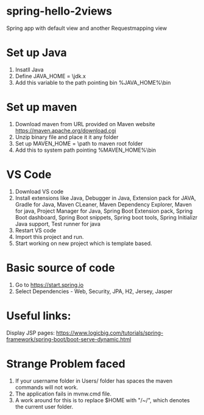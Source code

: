 # spring-hello-2views
Spring app with default view and another Requestmapping view

# Set up Java

1. Insatll Java
2. Define JAVA_HOME = \jdk.x
3. Add this variable to the path pointing bin %JAVA_HOME%\bin


# Set up maven

1. Download maven from URL provided on Maven website https://maven.apache.org/download.cgi
2. Unzip binary file and place it it any folder
3. Set up MAVEN_HOME = \path to maven root folder
4. Add this to system path pointing %MAVEN_HOME%\bin

# VS Code

1. Download VS code 
2. Install extensions like Java, Debugger in Java, Extension pack for JAVA, Gradle for Java, Maven CLeaner, Maven Dependency Explorer, Maven for java, Project Manager for Java, Spring Boot Extension pack, Spring Boot dashboard, Spring Boot snippets, Spring boot tools, Spring Initializr Java support, Test runner for java
3. Restart VS code 
4. Import this project and run.
5. Start working on new project which is template based.

# Basic source of code

1. Go to https://start.spring.io
2. Select Dependencies - Web, Security, JPA, H2, Jersey, Jasper


# Useful links:

Display JSP pages: https://www.logicbig.com/tutorials/spring-framework/spring-boot/boot-serve-dynamic.html

# Strange Problem faced

1. If your username folder in Users/ folder has spaces the maven commands will not work.
2. The application fails in mvnw.cmd file. 
3. A work around for this is to replace $HOME with "/~/", which denotes the current user folder.